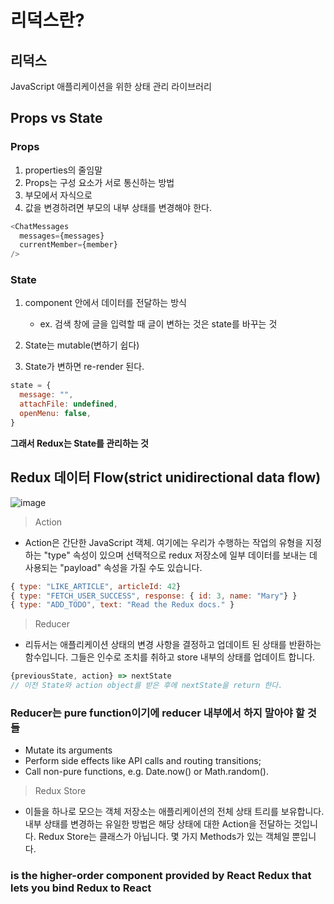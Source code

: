# 리덕스란?

## 리덕스

JavaScript 애플리케이션을 위한 상태 관리 라이브러리

## Props vs State

### Props

1. properties의 줄임말
2. Props는 구성 요소가 서로 통신하는 방법
3. 부모에서 자식으로
4. 값을 변경하려면 부모의 내부 상태를 변경해야 한다.

```js
<ChatMessages
  messages={messages}
  currentMember={member}
/>
```

### State

1. component 안에서 데이터를 전달하는 방식

   - ex. 검색 창에 글을 입력할 때 글이 변하는 것은 state를 바꾸는 것

2. State는 mutable(변하기 쉽다)
3. State가 변하면 re-render 된다.

```js
state = {
  message: "",
  attachFile: undefined,
  openMenu: false,
}
```
**그래서 Redux는 State를 관리하는 것**

## Redux 데이터 Flow(strict unidirectional data flow)

![image](https://user-images.githubusercontent.com/109258146/212611866-2f0b3951-08b5-4451-9937-10f551bb39fe.png)

> Action

- Action은 간단한 JavaScript 객체. 여기에는 우리가 수행하는 작업의 유형을 지정하는 "type" 속성이 있으며 선택적으로 redux 저장소에 일부 데이터를 보내는 데 사용되는 "payload" 속성을 가질 수도 있습니다.

```js
{ type: "LIKE_ARTICLE", articleId: 42}
{ type: "FETCH_USER_SUCCESS", response: { id: 3, name: "Mary"} }
{ type: "ADD_TODO", text: "Read the Redux docs." }
```

> Reducer

- 리듀서는 애플리케이션 상태의 변경 사항을 결정하고 업데이트 된 상태를 반환하는 함수입니다. 그들은 인수로 조치를 취하고 store 내부의 상태를 업데이트 합니다.

```js
{previousState, action} => nextState
// 이전 State와 action object를 받은 후에 nextState을 return 한다.
```

### Reducer는 pure function이기에 reducer 내부에서 하지 말아야 할 것들

- Mutate its arguments
- Perform side effects like API calls and routing transitions;
- Call non-pure functions, e.g. Date.now() or Math.random().

> Redux Store

- 이들을 하나로 모으는 객체 저장소는 애플리케이션의 전체 상태 트리를 보유합니다. 내부 상태를 변경하는 유일한 방법은 해당 상태에 대한 Action을 전달하는 것입니다. Redux Store는 클래스가 아닙니다. 몇 가지 Methods가 있는 객체일 뿐입니다.

### <Provider/> is the higher-order component provided by React Redux that lets you bind Redux to React
